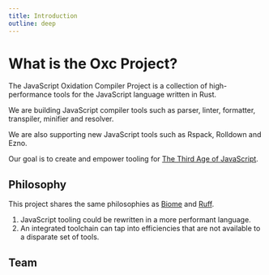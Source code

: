 ```yaml
---
title: Introduction
outline: deep
---
```


<script setup>
import { VPTeamMembers } from 'vitepress/theme'
import { COMMUNITY_TEAM_MEMBERS, CORE_TEAM_MEMBERS } from '@constants/team'
</script>

# What is the Oxc Project?

The JavaScript Oxidation Compiler Project is a collection of high-performance tools for the JavaScript language written in Rust.

We are building JavaScript compiler tools such as parser, linter, formatter, transpiler, minifier and resolver.

We are also supporting new JavaScript tools such as Rspack, Rolldown and Ezno.

Our goal is to create and empower tooling for [The Third Age of JavaScript](https://www.swyx.io/js-third-age).

## Philosophy

This project shares the same philosophies as [Biome][biome] and [Ruff][ruff].

1. JavaScript tooling could be rewritten in a more performant language.
2. An integrated toolchain can tap into efficiencies that are not available to a disparate set of tools.

## Team

<VPTeamMembers size="medium" :members="CORE_TEAM_MEMBERS" />

[biome]: https://biomejs.dev

[ruff]: https://beta.ruff.rs

